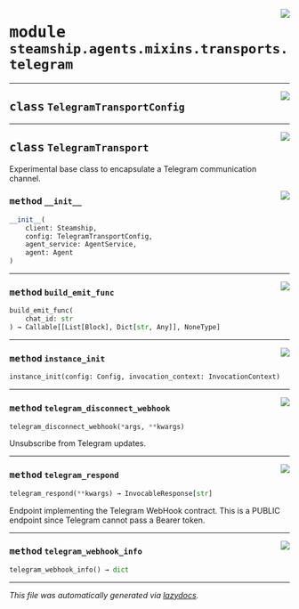 <!-- markdownlint-disable -->

<a href="https://github.com/steamship-core/python-client/tree/main/src/steamship/agents/mixins/transports/telegram.py#L0"><img align="right" style="float:right;" src="https://img.shields.io/badge/-source-cccccc?style=flat-square"></a>

# <kbd>module</kbd> `steamship.agents.mixins.transports.telegram`






---

<a href="https://github.com/steamship-core/python-client/tree/main/src/steamship/agents/mixins/transports/telegram.py#L17"><img align="right" style="float:right;" src="https://img.shields.io/badge/-source-cccccc?style=flat-square"></a>

## <kbd>class</kbd> `TelegramTransportConfig`








---

<a href="https://github.com/steamship-core/python-client/tree/main/src/steamship/agents/mixins/transports/telegram.py#L22"><img align="right" style="float:right;" src="https://img.shields.io/badge/-source-cccccc?style=flat-square"></a>

## <kbd>class</kbd> `TelegramTransport`
Experimental base class to encapsulate a Telegram communication channel. 

<a href="https://github.com/steamship-core/python-client/tree/main/src/steamship/agents/mixins/transports/telegram.py#L30"><img align="right" style="float:right;" src="https://img.shields.io/badge/-source-cccccc?style=flat-square"></a>

### <kbd>method</kbd> `__init__`

```python
__init__(
    client: Steamship,
    config: TelegramTransportConfig,
    agent_service: AgentService,
    agent: Agent
)
```








---

<a href="https://github.com/steamship-core/python-client/tree/main/src/steamship/agents/mixins/transports/telegram.py#L171"><img align="right" style="float:right;" src="https://img.shields.io/badge/-source-cccccc?style=flat-square"></a>

### <kbd>method</kbd> `build_emit_func`

```python
build_emit_func(
    chat_id: str
) → Callable[[List[Block], Dict[str, Any]], NoneType]
```





---

<a href="https://github.com/steamship-core/python-client/tree/main/src/steamship/agents/mixins/transports/telegram.py#L43"><img align="right" style="float:right;" src="https://img.shields.io/badge/-source-cccccc?style=flat-square"></a>

### <kbd>method</kbd> `instance_init`

```python
instance_init(config: Config, invocation_context: InvocationContext)
```





---

<a href="https://github.com/steamship-core/python-client/tree/main/src/steamship/invocable/invocable.py#L68"><img align="right" style="float:right;" src="https://img.shields.io/badge/-source-cccccc?style=flat-square"></a>

### <kbd>method</kbd> `telegram_disconnect_webhook`

```python
telegram_disconnect_webhook(*args, **kwargs)
```

Unsubscribe from Telegram updates. 

---

<a href="https://github.com/steamship-core/python-client/tree/main/src/steamship/invocable/invocable.py#L179"><img align="right" style="float:right;" src="https://img.shields.io/badge/-source-cccccc?style=flat-square"></a>

### <kbd>method</kbd> `telegram_respond`

```python
telegram_respond(**kwargs) → InvocableResponse[str]
```

Endpoint implementing the Telegram WebHook contract. This is a PUBLIC endpoint since Telegram cannot pass a Bearer token. 

---

<a href="https://github.com/steamship-core/python-client/tree/main/src/steamship/invocable/invocable.py#L64"><img align="right" style="float:right;" src="https://img.shields.io/badge/-source-cccccc?style=flat-square"></a>

### <kbd>method</kbd> `telegram_webhook_info`

```python
telegram_webhook_info() → dict
```








---

_This file was automatically generated via [lazydocs](https://github.com/ml-tooling/lazydocs)._
